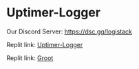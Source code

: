 # Uptimer-Logger

Our Discord Server: https://dsc.gg/logistack

Replit link: [Uptimer-Logger](https://replit.com/@Logistack/Uptimer-Logger)

Replit link: [Groot](https://github.com/Logistacks/Groot)
